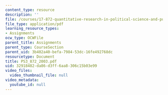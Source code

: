 ```yaml
---
content_type: resource
description: ''
file: /courses/17-872-quantitative-research-in-political-science-and-public-policy-spring-2004/32918482da86d3ff6aa8306c15b03e99_PS3_872_2003.pdf
file_type: application/pdf
learning_resource_types:
- Assignments
ocw_type: OCWFile
parent_title: Assignments
parent_type: CourseSection
parent_uid: 3b402a40-befa-7984-53dc-16fe492768dc
resourcetype: Document
title: PS3_872_2003.pdf
uid: 32918482-da86-d3ff-6aa8-306c15b03e99
video_files:
  video_thumbnail_file: null
video_metadata:
  youtube_id: null
---
```

